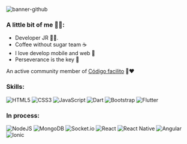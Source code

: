 ![banner-github](https://user-images.githubusercontent.com/52447471/136502915-842e1e8e-9be0-40e4-96b9-ae99072e3b58.png)

### A little bit of me 🐱‍👤:

* Developer JR 👨‍💻.
* Coffee without sugar team ☕
* I love develop mobile and web 💖
* Perseverance is the key 🦾
 

 An active community member of <a href = "https://twitter.com/codigofacilito?ref_src=twsrc%5Egoogle%7Ctwcamp%5Eserp%7Ctwgr%5Eauthor">Código facilito</a> 🐊♥
 
### Skills:

![HTML5](https://img.shields.io/badge/html5-%23E34F26.svg?style=for-the-badge&logo=html5&logoColor=white)
![CSS3](https://img.shields.io/badge/css3-%231572B6.svg?style=for-the-badge&logo=css3&logoColor=white)
![JavaScript](https://img.shields.io/badge/javascript-%23323330.svg?style=for-the-badge&logo=javascript&logoColor=%23F7DF1E)
![Dart](https://img.shields.io/badge/dart-%230175C2.svg?style=for-the-badge&logo=dart&logoColor=white)
![Bootstrap](https://img.shields.io/badge/bootstrap-%23563D7C.svg?style=for-the-badge&logo=bootstrap&logoColor=white)
![Flutter](https://img.shields.io/badge/Flutter-%2302569B.svg?style=for-the-badge&logo=Flutter&logoColor=white)
</br>

### In process:
![NodeJS](https://img.shields.io/badge/node.js-%234ea94b.svg?style=for-the-badge&logo=node.js&logoColor=white)
![MongoDB](https://img.shields.io/badge/MongoDB-%234ea94b.svg?style=for-the-badge&logo=mongodb&logoColor=white)
![Socket.io](https://img.shields.io/badge/Socket.io-black?style=for-the-badge&logo=socket.io&badgeColor=010101)
![React](https://img.shields.io/badge/react-%2320232a.svg?style=for-the-badge&logo=react&logoColor=%2361DAFB)
![React Native](https://img.shields.io/badge/react_native-%2320232a.svg?style=for-the-badge&logo=react&logoColor=%2361DAFB)
![Angular](https://img.shields.io/badge/Angular-DD0031?style=for-the-badge&logo=angular&logoColor=white)
![Ionic](https://img.shields.io/badge/Ionic-3880FF?style=for-the-badge&logo=ionic&logoColor=white)


